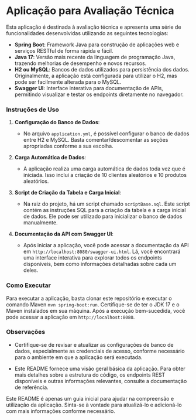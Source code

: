 # Aplicação para Avaliação Técnica

Esta aplicação é destinada à avaliação técnica e apresenta uma série de funcionalidades desenvolvidas utilizando as seguintes tecnologias:

- **Spring Boot**: Framework Java para construção de aplicações web e serviços RESTful de forma rápida e fácil.
- **Java 17**: Versão mais recente da linguagem de programação Java, trazendo melhorias de desempenho e novos recursos.
- **H2 ou MySQL**: Bancos de dados utilizados para persistência dos dados. Originalmente, a aplicação está configurada para utilizar o H2, mas pode ser facilmente alterada para o MySQL.
- **Swagger UI**: Interface interativa para documentação de APIs, permitindo visualizar e testar os endpoints diretamente no navegador.

### Instruções de Uso

1. **Configuração do Banco de Dados**:
   - No arquivo `application.yml`, é possível configurar o banco de dados entre H2 e MySQL. Basta comentar/descomentar as seções apropriadas conforme a sua escolha.

2. **Carga Automática de Dados**:
   - A aplicação realiza uma carga automática de dados toda vez que é iniciada. Isso inclui a criação de 10 clientes aleatórios e 10 produtos aleatórios.

3. **Script de Criação da Tabela e Carga Inicial**:
   - Na raiz do projeto, há um script chamado `scriptBase.sql`. Este script contém as instruções SQL para a criação da tabela e a carga inicial de dados. Ele pode ser utilizado para inicializar o banco de dados manualmente.

4. **Documentação da API com Swagger UI**:
   - Após iniciar a aplicação, você pode acessar a documentação da API em `http://localhost:8080/swagger-ui.html`. Lá, você encontrará uma interface interativa para explorar todos os endpoints disponíveis, bem como informações detalhadas sobre cada um deles.

### Como Executar

Para executar a aplicação, basta clonar este repositório e executar o comando Maven `mvn spring-boot:run`. Certifique-se de ter o JDK 17 e o Maven instalados em sua máquina. Após a execução bem-sucedida, você pode acessar a aplicação em `http://localhost:8080`.

### Observações

- Certifique-se de revisar e atualizar as configurações de banco de dados, especialmente as credenciais de acesso, conforme necessário para o ambiente em que a aplicação será executada.

- Este README fornece uma visão geral básica da aplicação. Para obter mais detalhes sobre a estrutura do código, os endpoints REST disponíveis e outras informações relevantes, consulte a documentação de referência.

Este README é apenas um guia inicial para ajudar na compreensão e utilização da aplicação. Sinta-se à vontade para atualizá-lo e adicioná-lo com mais informações conforme necessário.
